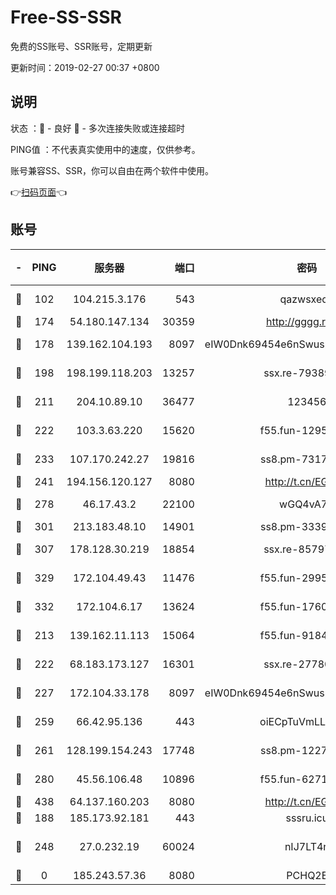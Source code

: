 # Free-SS-SSR

免费的SS账号、SSR账号，定期更新

更新时间：2019-02-27 00:37 +0800

## 说明

状态     ：🙂 - 良好 🙁 - 多次连接失败或连接超时

PING值   ：不代表真实使用中的速度，仅供参考。

账号兼容SS、SSR，你可以自由在两个软件中使用。

👉[扫码页面](https://liesauer.github.io/free-ss-ssr.github.io/)👈

## 账号

|-|PING|服务器|端口|密码|加密方式|区域|
|:----:|:----:|:-----:|-----:|:----:|:----:|:----:|
|🙂|102|104.215.3.176|543|qazwsxedc|aes-256-gcm|JP|
|🙂|174|54.180.147.134|30359|http://gggg.rocks|chacha20|KR|
|🙂|178|139.162.104.193|8097|eIW0Dnk69454e6nSwuspv9DmS201tQ0D|aes-256-cfb|JP|
|🙂|198|198.199.118.203|13257|ssx.re-79389209|aes-256-cfb|US|
|🙂|211|204.10.89.10|36477|123456|aes-256-cfb|US|
|🙂|222|103.3.63.220|15620|f55.fun-12950229|aes-256-cfb|SG|
|🙂|233|107.170.242.27|19816|ss8.pm-73178882|aes-256-cfb|US|
|🙂|241|194.156.120.127|8080|http://t.cn/EGJIyrl|rc4-md5|RU|
|🙂|278|46.17.43.2|22100|wGQ4vA7D|aes-256-gcm|RU|
|🙂|301|213.183.48.10|14901|ss8.pm-33399389|rc4-md5|RU|
|🙂|307|178.128.30.219|18854|ssx.re-85797399|aes-256-cfb|SG|
|🙂|329|172.104.49.43|11476|f55.fun-29951648|aes-256-cfb|SG|
|🙂|332|172.104.6.17|13624|f55.fun-17607418|aes-256-cfb|US|
|🙂|213|139.162.11.113|15064|f55.fun-91846921|aes-256-cfb|SG|
|🙂|222|68.183.173.127|16301|ssx.re-27780597|aes-256-cfb|US|
|🙂|227|172.104.33.178|8097|eIW0Dnk69454e6nSwuspv9DmS201tQ0D|aes-256-cfb|SG|
|🙂|259|66.42.95.136|443|oiECpTuVmLLxk4Ts|aes-256-cfb|US|
|🙂|261|128.199.154.243|17748|ss8.pm-12277718|aes-256-cfb|SG|
|🙂|280|45.56.106.48|10896|f55.fun-62719865|aes-256-cfb|US|
|🙂|438|64.137.160.203|8080|http://t.cn/EGJIyrl|rc4-md5|CA|
|🙁|188|185.173.92.181|443|sssru.icu|rc4-md5|RU|
|🙁|248|27.0.232.19|60024|nIJ7LT4n|xchacha20-ietf-poly1305|HK|
|🙁|0|185.243.57.36|8080|PCHQ2E|rc4-md5|US|
